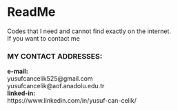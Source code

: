 # ReadMe
Codes that I need and cannot find exactly on the internet.<br>
If you want to contact me<br>
<h3>MY CONTACT ADDRESSES:</h3>
<b>e-mail:</b><br>
yusufcancelik525@gmail.com<br>
yusufcancelik@aof.anadolu.edu.tr<br>
<b>linked-in:</b><br>
https://www.linkedin.com/in/yusuf-can-celik/<br>
